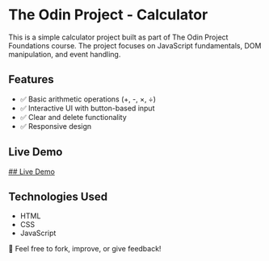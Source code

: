 # The Odin Project - Calculator

This is a simple calculator project built as part of The Odin Project Foundations course. The project focuses on JavaScript fundamentals, DOM manipulation, and event handling.

## Features

- ✅ Basic arithmetic operations (+, -, ×, ÷)
- ✅ Interactive UI with button-based input
- ✅ Clear and delete functionality
- ✅ Responsive design

## Live Demo

[## Live Demo](https://whatisaprocoder.github.io/odin-foundations-calculator/)

## Technologies Used

- HTML
- CSS
- JavaScript

🚀 Feel free to fork, improve, or give feedback!
